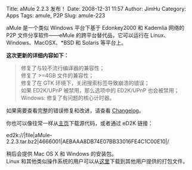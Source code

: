 Title: aMule 2.2.3 发布！
Date: 2008-12-31 11:57
Author: JimHu
Category: Apps
Tags: amule, P2P
Slug: amule-223

aMule 是一个类似 Windows 平台下基于 Edonkey2000 和 Kademlia 网络的 P2P
文件分享软件——eMule 的跨平台替代品，它可以运行在
Linux、Windows、MacOSX、*BSD 和 Solaris 等平台上。  
  
**这次更新的详细内容如下：**

> 修复了与较不流行编译器的兼容性；  
>  修复了 >=4GB 文件的兼容性；  
>  修复了在 GTK 环境下，关闭搜索标签导致崩溃的错误；  
>  如果 ED2K/UPnP 被禁用，那么选项中的 ED2K/UPnP 也会被禁用；  
>  Windows: 修复了有问题的核心计时器。

如果需要查看完整的错误修复和改进，请查看
[Changelog](http://www.amule.org/wiki/index.php/Changelog_2.2.3)。

你也可以像往常一样从[主页](http://www.amule.org/files/)下载源代码，或者通过
eD2K 链接：  

ed2k://|file|aMule-2.2.3.tar.bz2|4666001|AEBAAA8DB74E07BB33016FE4C1C00E10|/

稍后会提供 Mac OS X 和 Windows 的安装包。  
Linux
和其他类似操作系统的用户可以从[这里](http://www.amule.org/amule/index.php?topic=16336.0)下载到其他用户提供的打包文件。
